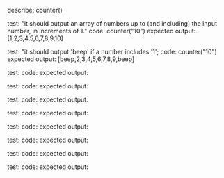 describe: counter()

test: "it should output an array of numbers up to (and including) the input number, in increments of 1."
code: counter("10")
expected output: [1,2,3,4,5,6,7,8,9,10]

test: "it should output 'beep' if a number includes '1';
code: counter("10")
expected output: [beep,2,3,4,5,6,7,8,9,beep] 

test: 
code: 
expected output: 

test: 
code: 
expected output: 

test: 
code: 
expected output: 

test: 
code: 
expected output: 

test: 
code: 
expected output: 

test: 
code: 
expected output: 

test: 
code: 
expected output: 

test: 
code: 
expected output: 